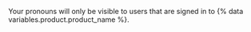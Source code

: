 Your pronouns will only be visible to users that are signed in to {% data variables.product.product_name %}.
